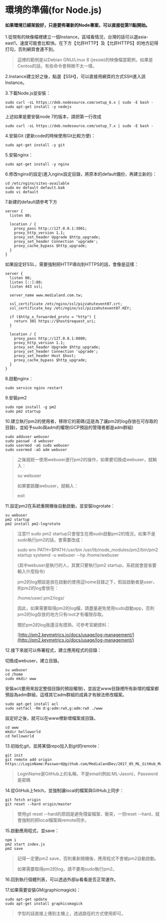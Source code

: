 # 環境的準備\(for Node.js\)

#### 如果環境已經架設好，只是要佈署新的Node專案，可以直接從第11點開始。

1.從現有的映像檔裡建立一個Instance，區域看情況，台灣的話可以選asia-east1，速度可能會比較快。在下方【允許HTTP】及【允許HTTPS】的地方記得打勾，否則網頁會連不到。

> 這裡的範例是以Debian GNU/Linux 8 \(jessie\)的映像檔當範例，如果是Centos的話，有些命令會稍微不太一樣。

2.Instance建立好之後，點選【SSH】，可以直接用網頁的方式SSH進入該Instance。

3.下載Node.js並安裝：

```
sudo curl -sL https://deb.nodesource.com/setup_6.x | sudo -E bash -
sudo apt-get install -y nodejs
```

上述如果是要安裝node 7的版本，請把第一行改成

```
sudo curl -sL https://deb.nodesource.com/setup_7.x | sudo -E bash -
```

4.安裝Git \(更新code的時候使用Git比較方便\)：

```
sudo apt-get install -y git
```

5.安裝nginx：

```
sudo apt-get install -y nginx
```

6.修改nginx的設定\(進入nginx設定目錄，將原本的default備份，再建立新的\)：

```
cd /etc/nginx/sites-available
sudo mv default default.bak
sudo vi default
```

7.新建的default請參考下方

```
server {
  listen 80;

  location / {
    proxy_pass http://127.0.0.1:3001;
    proxy_http_version 1.1;
    proxy_set_header Upgrade $http_upgrade;
    proxy_set_header Connection 'upgrade';
    proxy_cache_bypass $http_upgrade;
  }
}
```

如果設定好SSL，需要強制把HTTP導向到HTTPS的話，會像是這樣：

```
server {
  listen 80;
  listen [::]:80;                                                  
  listen 443 ssl;

  server_name www.medialand.com.tw;

  ssl_certificate /etc/nginx/ssl/pizzahutevent07.crt;                                                                                                
  ssl_certificate_key /etc/nginx/ssl/pizzahutevent07.KEY;    

  if ($http_x_forwarded_proto = "http") {
    return 301 https://$host$request_uri;
  }

  location / {                                                                                  
    proxy_pass http://127.0.0.1:8080;
    proxy_http_version 1.1;
    proxy_set_header Upgrade $http_upgrade;
    proxy_set_header Connection 'upgrade';
    proxy_set_header Host $host;
    proxy_cache_bypass $http_upgrade;                                                      
  }                                                                                             
}
```

8.啟動nginx：

```
sudo service nginx restart
```

9.安裝pm2

```
sudo npm install -g pm2
sudo pm2 startup
```

10.建立執行pm2的使用者，移除它的密碼\(這是為了讓pm2的log存放在可存取的目錄\)，並給予sudo與adm的權限\(GCP預設的管理者都是adm群組\)

```
sudo adduser webuser
sudo passwd -d webuser
sudo usermod -aG sudo webuser
sudo usermod -aG adm webuser
```

> 之後就統一使用webuser進行pm2的操作，如果要切換成webuser，就輸入：
>
> su webuser
>
> 如果要跳離webuser，就輸入：
>
> exit

11.設定pm2在系統重開機後自動啟動，並安裝logrotate：

```
su webuser
pm2 startup
pm2 install pm2-logrotate
```

> 注意!!! sudo pm2 startup只會發生在用sudo啟動pm2的情況，如果不是sudo執行pm2的話，會需要改成：
>
> sudo env PATH=$PATH:/usr/bin /usr/lib/node\_modules/pm2/bin/pm2 startup systemd -u webuser --hp /home/webuser
>
> \(其中webuser是執行的人，其實只要執行pm2 startup，系統就會提省要輸入什麼指令\)
>
> pm2的log預設是放在啟動的使用這home目錄之下，假設啟動者是user，則pm2的log會放在：
>
> /home/user/.pm2/logs/
>
> 因此，如果需要取得pm2的log檔，請盡量避免使用sudo啟動app，否則pm2的log存放的地方只有root才有權限存取。
>
> 關於pm2的log我還沒有摸熟，可參考官網資料：
>
> [http://pm2.keymetrics.io/docs/usage/log-management/](http://pm2.keymetrics.io/docs/usage/log-management/)

12.接下來就可以佈署程式，建立應用程式的目錄：

切換成webuser，建立目錄。

```
su webuser
cd /home
sudo mkdir www
```

安裝acl\(要用來設定整個目錄的預設權限\)，並設定www目錄裡所有新增的檔案都預設為adm群組，這樣其它adm群組的成員才有辦法修改檔案。

```
sudo apt-get install acl
sudo setfacl -Rm d:g:adm:rwX,g:adm:rwX ./www
```

設定好之後，就可以在www裡新增檔案或目錄。

```
cd www
mkdir helloworld
cd helloworld
```

13.初始化git，並將某個repo加入到git的remote：

```
git init
git remote add origin https://LoginName:Password@github.com/MedialandDev/2017_05_ML_GitHub_Manager.git
```

> LoginName是GitHub上的名稱，不是email\(例如:ML-Jason\)，Password是密碼

14.從GitHub上fetch，並強制讓local的檔案與GitHub上同步：

```
git fetch origin
git reset --hard origin/master
```

> 使用git reset --hard的原因是避免殘留檔案、衝突，一但reset --hard，就會強制的把local檔案與remote同步。

15.啟動應用程式，並save：

```
npm i
pm2 start index.js
pm2 save
```

> 記得一定要pm2 save，否則重新開機後，應用程式不會被pm2自動啟動。
>
> 如果需要取得pm2的log，請不要用sudo執行pm2。

16.回到執行個體列表，可以透過外部ip看看是否正常運作。

17.如果需要安裝GM\(graphicmagick\)：

```
sudo apt-get update
sudo apt-get install graphicsmagick
```

> 字型的話直接上傳到主機上，透過路徑的方式使用即可。



